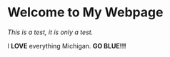 # Welcome to My Webpage

_This is a test, it is only a test._

I **LOVE** everything Michigan. **GO BLUE!!!**
